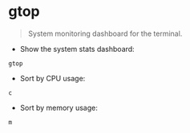 # gtop

> System monitoring dashboard for the terminal.

- Show the system stats dashboard:

`gtop`

- Sort by CPU usage:

`c`

- Sort by memory usage:

`m`
